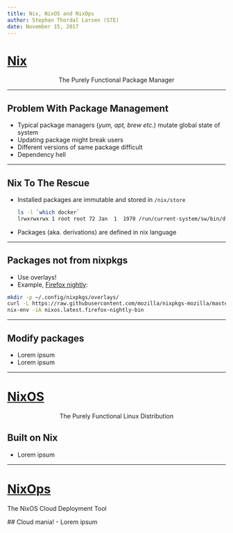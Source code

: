 ```yaml
---
title: Nix, NixOS and NixOps
author: Stephan Thordal Larsen (STE)
date: November 15, 2017
---
```



# [Nix](https://nixos.org/nix/)
<center>The Purely Functional Package Manager</center>

<section>

***

## Problem With Package Management
* Typical package managers (_yum, apt, brew etc._) mutate global state of system
* Updating package might break users
* Different versions of same package difficult
* Dependency hell

***

## Nix To The Rescue

* Installed packages are immutable and stored in `/nix/store`
  ```sh
  ls -l `which docker`
  lrwxrwxrwx 1 root root 72 Jan  1  1970 /run/current-system/sw/bin/docker -> /nix/store/30dqx7216q66chzidagjxvjik89ngv11-docker-17.09.0-ce/bin/docker
  ```
* Packages (aka. derivations) are defined in nix language

***

## Packages not from nixpkgs
- Use overlays!
- Example, [Firefox nightly](https://github.com/mozilla/nixpkgs-mozilla/blob/master/firefox-overlay.nix):
```sh
mkdir -p ~/.config/nixpkgs/overlays/
curl -L https://raw.githubusercontent.com/mozilla/nixpkgs-mozilla/master/firefox-overlay.nix > ~/.config/nixpkgs/overlays/firefox-overlay.nix
nix-env -iA nixos.latest.firefox-nightly-bin
```

***

## Modify packages
- Lorem ipsum
- Lorem ipsum

</section>

---

# [NixOS](https://nixos.org/)
<center>The Purely Functional Linux Distribution</center>

<section>

## Built on Nix
- Lorem ipsum

</section>

---

# [NixOps](https://nixos.org/nixops/)
The NixOS Cloud Deployment Tool

<section>
## Cloud mania!
- Lorem ipsum

</section>
